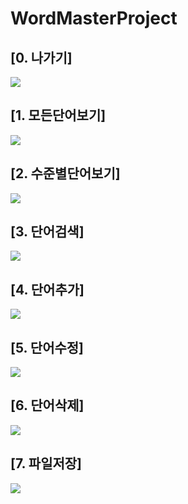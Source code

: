 # WordMasterProject

## [0. 나가기]
<img src = "https://github.com/22000593lee/WordMasterProject/blob/master/screenshot/%5B0.%20%EB%82%98%EA%B0%80%EA%B8%B0%5D%EC%8B%A4%ED%96%89%ED%99%94%EB%A9%B4.png?raw=true">

## [1. 모든단어보기]
<img src = "https://github.com/22000593lee/WordMasterProject/blob/master/screenshot/%5B1.%20%EB%AA%A8%EB%93%A0%EB%8B%A8%EC%96%B4%EB%B3%B4%EA%B8%B0%5D%EC%8B%A4%ED%96%89%20%ED%99%94%EB%A9%B4.png?raw=true">

## [2. 수준별단어보기]
<img src = "https://github.com/22000593lee/WordMasterProject/blob/master/screenshot/%5B2.%20%EC%88%98%EC%A4%80%EB%B3%84%EB%8B%A8%EC%96%B4%EB%B3%B4%EA%B8%B0%5D%EC%8B%A4%ED%96%89%20%ED%99%94%EB%A9%B4.png?raw=true">

## [3. 단어검색]
<img src = "https://github.com/22000593lee/WordMasterProject/blob/master/screenshot/%5B3.%20%EB%8B%A8%EC%96%B4%EA%B2%80%EC%83%89%5D%EC%8B%A4%ED%96%89%20%ED%99%94%EB%A9%B4.png?raw=true">

## [4. 단어추가]
<img src = "https://github.com/22000593lee/WordMasterProject/blob/master/screenshot/%5B4.%20%EB%8B%A8%EC%96%B4%EC%B6%94%EA%B0%80%5D%EC%8B%A4%ED%96%89%20%ED%99%94%EB%A9%B4.png?raw=true">  

## [5. 단어수정]
<img src = "https://github.com/22000593lee/WordMasterProject/blob/master/screenshot/%5B5.%20%EB%8B%A8%EC%96%B4%EC%88%98%EC%A0%95%5D%EC%8B%A4%ED%96%89%20%ED%99%94%EB%A9%B4.png?raw=true">

## [6. 단어삭제]
<img src = "https://github.com/22000593lee/WordMasterProject/blob/master/screenshot/%5B6.%20%EB%8B%A8%EC%96%B4%EC%82%AD%EC%A0%9C%5D%EC%8B%A4%ED%96%89%20%ED%99%94%EB%A9%B4.png?raw=true">

## [7. 파일저장]
<img src = "https://github.com/22000593lee/WordMasterProject/blob/master/screenshot/%5B7.%20%ED%8C%8C%EC%9D%BC%EC%A0%80%EC%9E%A5%5D%EC%8B%A4%ED%96%89%20%ED%99%94%EB%A9%B4.png?raw=true">
